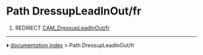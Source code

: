 # Path DressupLeadInOut/fr
1.  REDIRECT [CAM_DressupLeadInOut/fr](CAM_DressupLeadInOut/fr.md)



---
⏵ [documentation index](../README.md) > Path DressupLeadInOut/fr

